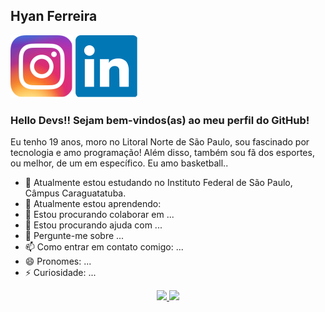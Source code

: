 ## Hyan Ferreira

<div display="inline-blick">
    <a href="#"><img src="./instagram.svg" alt="instagram"></a>          <a href="#"><img src="./linkedin.svg" alt="linkedin"></a>
</div>

### Hello Devs!! Sejam bem-vindos(as) ao meu perfil do GitHub!
Eu tenho 19 anos, moro no Litoral Norte de São Paulo, sou fascinado por tecnologia e amo programação! Além disso, também sou fã dos esportes, ou melhor, de um em específico. Eu amo basketball..



- 🔭 Atualmente estou estudando no Instituto Federal de São Paulo, Câmpus Caraguatatuba.
- 🌱 Atualmente estou aprendendo:
- 👯 Estou procurando colaborar em ...
- 🤔 Estou procurando ajuda com ...
- 💬 Pergunte-me sobre ...
- 📫 Como entrar em contato comigo: ...
- 😄 Pronomes: ...
- ⚡ Curiosidade: ...

<div align="center">
    <a href="https://github.com/HyanFerreira">
    <img loading="lazy" height="180em" src="https://github-readme-stats.vercel.app/api/top-langs/?username=HyanFerreira&layout=compact&langs_count=7&theme=dracula"/>
    <img loading="lazy" height="180em" src="https://github-readme-stats.vercel.app/api?username=HyanFerreira&show_icons=true&theme=dracula&include_all_commits=true&count_private=true"/>
</div>


<!-- ### Hi there 👋


**HyanFerreira/HyanFerreira** is a ✨ _special_ ✨ repository because its `README.md` (this file) appears on your GitHub profile.

Here are some ideas to get you started:

<img src="https://cdn.jsdelivr.net/gh/devicons/devicon/icons/html5/html5-original.svg" width="50px" height="50px"/> <img src="https://cdn.jsdelivr.net/gh/devicons/devicon/icons/css3/css3-original.svg"  width="50px" height="50px"/> <img src="https://cdn.jsdelivr.net/gh/devicons/devicon/icons/javascript/javascript-original.svg" />

- 🔭 I’m currently working on ...
- 🌱 I’m currently learning ...
- 👯 I’m looking to collaborate on ...
- 🤔 I’m looking for help with ...
- 💬 Ask me about ...
- 📫 How to reach me: ...
- 😄 Pronouns: Ele/dela
- ⚡ Fun fact: sou gay -->

